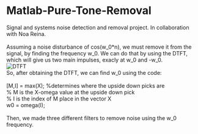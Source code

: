 # Matlab-Pure-Tone-Removal
Signal and systems noise detection and removal project. In collaboration with Noa Reina.
<br /><br />
Assuming a noise disturbance of cos(w_0*n), we must remove it from the signal, by finding the frequency w_0.
We can do that by using the DTFT, which will give us two main impulses, exacly at w_0 and -w_0.
<br />
![DTFT](https://github.com/ShaielVistuch/Matlab-Pure-Tone-Removal/assets/133270551/9c9d0d1b-d128-46fd-ae39-bfa4db5fb56a)
<br />
So, after obtaining the DTFT, we can find w_0 using the code:
<br /><br />
[M,I] = max(X); %determines where the upside down picks are<br />
% M is the X-omega value at the upside down pick<br />
% I is the index of M place in the vector X<br />
w0 = omega(I); 
<br /><br />
Then, we made three different filters to remove noise using the w_0 frequency. 

